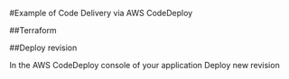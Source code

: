 #Example of Code Delivery via AWS CodeDeploy





##Terraform

##Deploy revision

In the AWS CodeDeploy console of your application  Deploy new revision
